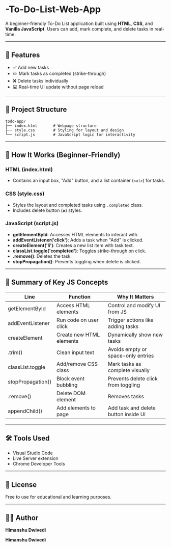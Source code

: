 # -To-Do-List-Web-App
A beginner-friendly To-Do List application built using **HTML**, **CSS**, and **Vanilla JavaScript**. Users can add, mark complete, and delete tasks in real-time.

---

## 📌 Features

- ✅ Add new tasks
- ✏️ Mark tasks as completed (strike-through)
- ❌ Delete tasks individually
- 💻 Real-time UI update without page reload

---

## 📁 Project Structure

```
todo-app/
├── index.html       # Webpage structure
├── style.css        # Styling for layout and design
└── script.js        # JavaScript logic for interactivity
```

---

## 🚀 How It Works (Beginner-Friendly)

### HTML (index.html)
- Contains an input box, "Add" button, and a list container (`<ul>`) for tasks.

### CSS (style.css)
- Styles the layout and completed tasks using `.completed` class.
- Includes delete button (`❌`) styles.

### JavaScript (script.js)
- **getElementById**: Accesses HTML elements to interact with.
- **addEventListener('click')**: Adds a task when "Add" is clicked.
- **createElement('li')**: Creates a new list item with task text.
- **classList.toggle('completed')**: Toggles strike-through on click.
- **.remove()**: Deletes the task.
- **stopPropagation()**: Prevents toggling when delete is clicked.

---

## 🧠 Summary of Key JS Concepts

| Line               | Function                    | Why It Matters                       |
|--------------------|-----------------------------|--------------------------------------|
| getElementById     | Access HTML elements        | Control and modify UI from JS        |
| addEventListener   | Run code on user click      | Trigger actions like adding tasks    |
| createElement      | Create new HTML elements    | Dynamically show new tasks           |
| .trim()            | Clean input text            | Avoids empty or space-only entries   |
| classList.toggle   | Add/remove CSS class        | Mark tasks as complete visually      |
| stopPropagation()  | Block event bubbling        | Prevents delete click from toggling  |
| .remove()          | Delete DOM element          | Removes tasks                        |
| appendChild()      | Add elements to page        | Add task and delete button inside UI |

---


## 🛠 Tools Used

- Visual Studio Code
- Live Server extension
- Chrome Developer Tools

---

## 📄 License

Free to use for educational and learning purposes.

---

## 👨‍💻 Author
**Himanshu Dwivedi**

**Himanshu Dwivedi**

